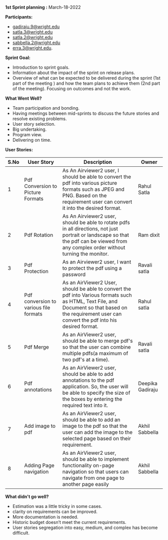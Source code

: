**1st Sprint planning :**
March-18-2022

**Participants:**
- gadiraju.9@wright.edu
- satla.3@wright.edu 
- satla.2@wright.edu 
- sabbella.2@wright.edu
- erra.3@wright.edu.

**Sprint Goal:**
-	Introduction to sprint goals.
-	Information about the impact of the sprint on release plans.
-	Overview of what can be expected to be delivered during the sprint (1st part of the meeting ) and how the team plans to achieve them (2nd part of the meeting). Focusing on outcomes and not the work.

**What Went Well?**
- Team participation and bonding.
- Having meetings between mid-sprints to discuss the future stories and resolve existing problems.
- User story selection.
- Big undertaking.
- Program view.
- Delivering on time.

**User Stories:**

  | S.No | User Story             | Description | Owner |
  | ---- | ---------------------- | ----------- | ----- |
  | 1 | Pdf Conversion to Picture Formats    | As An Airviewer2 user, I should be able to convert the pdf into various picture formats such as JPEG and PNG. Based on the requirement user can convert it into the desired format.| Rahul Satla|
  | 2| Pdf Rotation  | As An Airviewer2 user, should be able to rotate pdfs in all directions, not just portrait or landscape so that the pdf can be viewed from any complex order without turning the monitor.| Ram dixit|
  |3|Pdf Protection  | As an Airviewer2 user, I want to protect the pdf using a password| Ravali satla |
 |4|Pdf conversion to various file formats  | As an AirViewer2 User, should be able to convert the pdf into Various formats such as HTML, Text File, and Document so that based on the requirement user can convert the pdf into his desired format.| Rahul satla|
  | 5| Pdf Merge   | As an AirViewer2 user, should be able to merge pdf's so that the user can combine multiple pdfs(a maximum of two pdf's at a time).| Ravali satla
|6| Pdf annotations    | As an AirViewer2 user, should be able to add annotations to the pdf application. So, the user will be able to specify the size of the boxes by entering the required text into it.| Deepika Gadiraju  |
|7| Add image to pdf     | As an AirViewer2 user, should be able to add an image to the pdf so that the user can add the image to the selected page based on their requirement.| Akhil Sabbella  |
|8| Adding Page navigation      |As an AirViewer2 user, should be able to implement functionality on-page navigation so that users can navigate from one page to another page easily| Akhil Sabbella  |




**What didn't go well?**
- Estimation was a little tricky in some cases.
- clarity on requirements can be improved.
- More documentation is needed.
- Historic budget doesn’t meet the current requirements.
- User stories segregation into easy, medium, and complex has become difficult.



